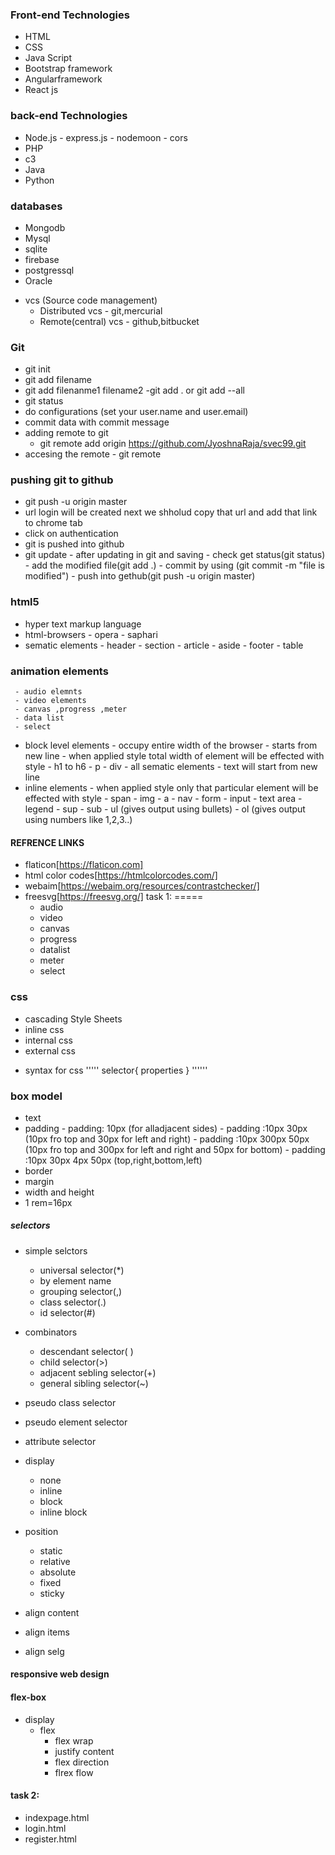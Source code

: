 ### Front-end Technologies

- HTML
- CSS
- Java Script
- Bootstrap framework
- Angularframework
- React js

### back-end Technologies


- Node.js
       - express.js
       - nodemoon
       - cors
- PHP
- c3
- Java
- Python

### databases

- Mongodb
-  Mysql
- sqlite
- firebase
- postgressql
- Oracle

+ vcs  (Source code management) 
    - Distributed vcs
          - git,mercurial
     - Remote(central) vcs
           - github,bitbucket


 ###   Git
- git init
- git add filename
- git add filenanme1 filename2 
-git add . or git add --all
- git status  
 - do configurations (set your user.name and user.email)  
- commit data with commit message 
- adding remote to git
    -  git remote add origin https://github.com/JyoshnaRaja/svec99.git
- accesing the remote
      - git remote
### pushing git to github
- git push -u origin master
- url login will be created next we shholud copy that url and add that link to chrome tab
 -  click on authentication
-  git is pushed into github
- git update
       - after updating in git  and saving
       - check  get status(git status)
       -  add the modified file(git add .)
       -  commit by using (git commit -m "file is modified")
       - push into gethub(git push -u origin master)
### html5
- hyper text markup language
- html-browsers
        - opera
         - saphari
- sematic elements
      -  header
      - section
      - article
      - aside
      - footer
      - table
### animation elements   
     - audio elemnts
     - video elements
     - canvas ,progress ,meter
     - data list
     - select
- block level elements
      - occupy entire width of the browser
      - starts from new line
      -  when applied style total width of element will be effected with style
      - h1 to h6
      - p
      - div
      - all sematic elements 
      - text will start from new line       
- inline elements
      - when applied style only that particular element will be effected with style
      - span
      - img
      - a
      - nav
      - form
      - input
      - text area
      - legend
      - sup
      - sub
      - ul (gives output using bullets)
      - ol (gives output using numbers like 1,2,3..)
#### REFRENCE LINKS
-  flaticon[https://flaticon.com]
-  html color codes[https://htmlcolorcodes.com/]
-  webaim[https://webaim.org/resources/contrastchecker/]
- freesvg[https://freesvg.org/]
task 1:
=====
   - audio
   - video
   - canvas
   - progress
   - datalist
   - meter
   - select
### css
  - cascading Style Sheets
  - inline css
  - internal css
  - external css
  + syntax for css
    '''''
       selector{
               properties
       }
       ''''''
### box model
- text
- padding
       - padding: 10px (for alladjacent sides)
       - padding :10px 30px (10px fro top and 30px for left and right)
       - padding :10px 300px 50px (10px fro top and 300px for left and right and 50px for bottom)
       - padding :10px 30px 4px 50px (top,right,bottom,left)
- border
- margin
- width and height
- 1 rem=16px
##### selectors
  + simple selctors
       - universal selector(*)
       - by element name
       - grouping selector(,)
       - class selector(.)
       - id selector(#)

  + combinators
       + descendant selector( )
       + child selector(>)
       + adjacent sebling selector(+)
       + general sibling selector(~)
+ pseudo class selector
+ pseudo element selector
+ attribute selector


+ display
    - none
    - inline
    - block
    - inline block
+ position
    - static
    - relative
    - absolute
    - fixed
    - sticky
+ align content
+ align items
+ align selg 
#### responsive web design
#### flex-box

- display
    - flex
        - flex wrap
        - justify content
        - flex direction
        - flrex flow
#### task 2:
- indexpage.html
- login.html
- register.html



